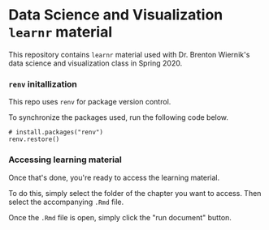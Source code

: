 # Data Science and Visualization `learnr` material

This repository contains `learnr` material used with Dr. Brenton Wiernik's data science and visualization class in Spring 2020.

### `renv` initallization

This repo uses `renv` for package version control. 

To synchronize the packages used, run the following code below.

```
# install.packages("renv")
renv.restore()
```

### Accessing learning material

Once that's done, you're ready to access the learning material.

To do this, simply select the folder of the chapter you want to access. Then select the accompanying `.Rmd` file.

Once the `.Rmd` file is open, simply click the "run document" button. 

